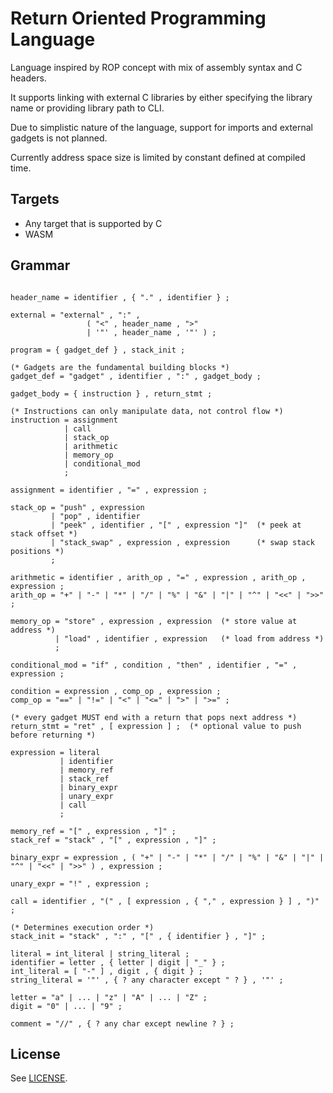 # Return Oriented Programming Language

Language inspired by ROP concept with mix of assembly syntax and C headers.

It supports linking with external C libraries by either specifying the library name or providing library path to CLI.

Due to simplistic nature of the language, support for imports and external gadgets is not planned.

Currently address space size is limited by constant defined at compiled time.

## Targets

- Any target that is supported by C
- WASM

## Grammar

```ebnf

header_name = identifier , { "." , identifier } ;

external = "external" , ":" ,
                 ( "<" , header_name , ">"
                 | '"' , header_name , '"' ) ;

program = { gadget_def } , stack_init ;

(* Gadgets are the fundamental building blocks *)
gadget_def = "gadget" , identifier , ":" , gadget_body ;

gadget_body = { instruction } , return_stmt ;

(* Instructions can only manipulate data, not control flow *)
instruction = assignment
            | call
            | stack_op
            | arithmetic
            | memory_op
            | conditional_mod
            ;

assignment = identifier , "=" , expression ;

stack_op = "push" , expression
         | "pop" , identifier
         | "peek" , identifier , "[" , expression "]"  (* peek at stack offset *)
         | "stack_swap" , expression , expression      (* swap stack positions *)
         ;

arithmetic = identifier , arith_op , "=" , expression , arith_op , expression ;
arith_op = "+" | "-" | "*" | "/" | "%" | "&" | "|" | "^" | "<<" | ">>" ;

memory_op = "store" , expression , expression  (* store value at address *)
          | "load" , identifier , expression   (* load from address *)
          ;

conditional_mod = "if" , condition , "then" , identifier , "=" , expression ;

condition = expression , comp_op , expression ;
comp_op = "==" | "!=" | "<" | "<=" | ">" | ">=" ;

(* every gadget MUST end with a return that pops next address *)
return_stmt = "ret" , [ expression ] ;  (* optional value to push before returning *)

expression = literal
           | identifier
           | memory_ref
           | stack_ref
           | binary_expr
           | unary_expr
           | call
           ;

memory_ref = "[" , expression , "]" ;
stack_ref = "stack" , "[" , expression , "]" ;

binary_expr = expression , ( "+" | "-" | "*" | "/" | "%" | "&" | "|" | "^" | "<<" | ">>" ) , expression ;

unary_expr = "!" , expression ;

call = identifier , "(" , [ expression , { "," , expression } ] , ")" ;

(* Determines execution order *)
stack_init = "stack" , ":" , "[" , { identifier } , "]" ;

literal = int_literal | string_literal ;
identifier = letter , { letter | digit | "_" } ;
int_literal = [ "-" ] , digit , { digit } ;
string_literal = '"' , { ? any character except " ? } , '"' ;

letter = "a" | ... | "z" | "A" | ... | "Z" ;
digit = "0" | ... | "9" ;

comment = "//" , { ? any char except newline ? } ;
```

## License

See [LICENSE](LICENSE).
